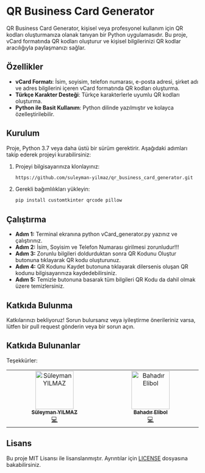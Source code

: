 # QR Business Card Generator

QR Business Card Generator, kişisel veya profesyonel kullanım için QR kodları oluşturmanıza olanak tanıyan bir Python uygulamasıdır. Bu proje, vCard formatında QR kodları oluşturur ve kişisel bilgilerinizi QR kodlar aracılığıyla paylaşmanızı sağlar.

## Özellikler

- **vCard Formatı**: İsim, soyisim, telefon numarası, e-posta adresi, şirket adı ve adres bilgilerini içeren vCard formatında QR kodları oluşturma.
- **Türkçe Karakter Desteği**: Türkçe karakterlerle uyumlu QR kodları oluşturma.
- **Python ile Basit Kullanım**: Python dilinde yazılmıştır ve kolayca özelleştirilebilir.
  
## Kurulum

Proje, Python 3.7 veya daha üstü bir sürüm gerektirir. Aşağıdaki adımları takip ederek projeyi kurabilirsiniz:

1. Projeyi bilgisayarınıza klonlayınız:

    ```bash
    https://github.com/suleyman-yilmaz/qr_business_card_generator.git
    ```
2. Gerekli bağımlılıkları yükleyin:

    ```bash
    pip install customtkinter qrcode pillow
    ```
     

## Çalıştırma
- **Adım 1:** Terminal ekranına python vCard_generator.py yazınız ve çalıştırınız.
- **Adım 2:** İsim, Soyisim ve Telefon Numarası girilmesi zorunludur!!!
- **Adım 3:** Zorunlu bilgileri doldurduktan sonra QR Kodunu Oluştur butonuna tıklayarak QR kodu oluşturunuz.
- **Adım 4:** QR Kodunu Kaydet butonuna tıklayarak dilersenis oluşan QR kodunu bilgisayarınıza kaydedebilirsiniz.
- **Adım 5:** Temizle butonuna basarak tüm bilgileri QR Kodu da dahil olmak üzere temizlersiniz.

## Katkıda Bulunma

Katkılarınızı bekliyoruz! Sorun bulursanız veya iyileştirme önerileriniz varsa, lütfen bir pull request gönderin veya bir sorun açın.

## Katkıda Bulunanlar
Teşekkürler:  
<table>
  <tbody>
    <tr>
      <td align="center" valign="top" width="14.28%"><a href="https://github.com/suleyman-yilmaz"><img src="https://avatars.githubusercontent.com/u/111224947?v=4?s=100" width="100px;" alt="Süleyman YILMAZ"/><br /><sub><b>Süleyman YILMAZ</b></sub></a><br /><a href="https://github.com/suleyman-yilmaz" title="Code">💻</a></td>
      <td align="center" valign="top" width="14.28%"><a href="https://github.com/bahadirelibol"><img src="https://avatars.githubusercontent.com/u/142039579?v=4" width="100px;" alt="Bahadır Elibol"/><br /><sub><b>Bahadır Elibol</b></sub></a><br /><a href="https://github.com/bahadirelibol" title="Code">💻</a></td>
    </tr>
  </tbody>
</table>

## Lisans

Bu proje MIT Lisansı ile lisanslanmıştır. Ayrıntılar için [LICENSE](LICENSE) dosyasına bakabilirsiniz.
